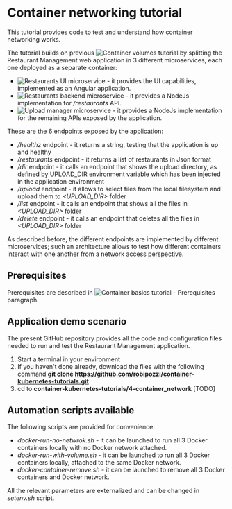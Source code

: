 # Container networking tutorial
This tutorial provides code to test and understand how container networking works.

The tutorial builds on previous ![Container volumes tutorial](https://github.com/robipozzi/container-kubernetes-tutorials/tree/master/3-container_volumes) by splitting the Restaurant Management web application in 3 different microservices, each one deployed as a separate container:
* ![*Restaurants UI* microservice](https://github.com/robipozzi/container-kubernetes-tutorials/tree/master/4-container_network/rpozzi-restaurants-ui) - it provides the UI capabilities, implemented as an Angular application.
* ![*Restaurants backend* microservice](https://github.com/robipozzi/container-kubernetes-tutorials/tree/master/4-container_network/rpozzi-restaurants-backend) - it provides a NodeJs implementation for */restaurants* API.
* ![*Upload manager* microservice](https://github.com/robipozzi/container-kubernetes-tutorials/tree/master/4-container_network/rpozzi-upload-manager) - it provides a NodeJs implementation for the remaining APIs exposed by the application.

These are the 6 endpoints exposed by the application:
* */healthz* endpoint - it returns a string, testing that the application is up and healthy
* */restaurants* endpoint - it returns a list of restaurants in Json format
* */dir* endpoint - it calls an endpoint that shows the upload directory, as defined by UPLOAD_DIR environment variable which has been injected in the application environment
* */upload* endpoint - it allows to select files from the local filesystem and upload them to *<UPLOAD_DIR>* folder
* */list* endpoint - it calls an endpoint that shows all the files in *<UPLOAD_DIR>* folder
* */delete* endpoint - it calls an endpoint that deletes all the files in *<UPLOAD_DIR>* folder

As described before, the different endpoints are implemented by different microservices; such an architecture allows to test how different containers interact with one another from a network access perspective.

## Prerequisites
Prerequisites are described in ![Container basics tutorial - Prerequisites](https://github.com/robipozzi/container-kubernetes-tutorials/tree/master/1-container_basics#Prerequisites) paragraph.

## Application demo scenario
The present GitHub repository provides all the code and configuration files needed to run and test the Restaurant Management application.

1. Start a terminal in your environment
2. If you haven't done already, download the files with the following command **git clone https://github.com/robipozzi/container-kubernetes-tutorials.git**
3. cd to **container-kubernetes-tutorials/4-container_network**
[TODO]

## Automation scripts available
The following scripts are provided for convenience:
* *docker-run-no-netwrok.sh* - it can be launched to run all 3 Docker containers locally with no Docker network attached.
* *docker-run-with-volume.sh* - it can be launched to run all 3 Docker containers locally, attached to the same Docker network.
* *docker-container-remove.sh* - it can be launched to remove all 3 Docker containers and Docker network.

All the relevant parameters are externalized and can be changed in *setenv.sh* script.